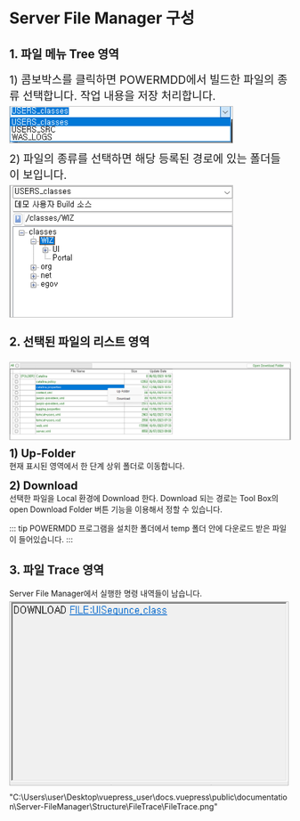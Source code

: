 # Server File Manager 구성

## 1. 파일 메뉴 Tree 영역
<span class="font20">1) 콤보박스를 클릭하면 POWERMDD에서 빌드한 파일의 종류 선택합니다. 작업 내용을 저장 처리합니다. </span><br/>
<img src="../../.vuepress\public\documentation\Server-FileManager\Structure\MenuTree\MenuTree(2).png" style="position: relative;top: 5px; width:400px; border:1px solid #bbb"> <br/>

<span class="font20">2) 파일의 종류를 선택하면 해당 등록된 경로에 있는 폴더들이 보입니다. </span><br/>
<img src="../../.vuepress\public\documentation\Server-FileManager\Structure\MenuTree\MenuTree.png" style="position: relative;top: 5px; width:400px; border:1px solid #bbb"> <br/>

## 2. 선택된 파일의 리스트 영역
<img src="../../.vuepress\public\documentation\Server-FileManager\Structure\FileList\FileList.png" style="position: relative;top: 5px; width:700px; border:1px solid #bbb"> <br/>

<b class="font20">1) Up-Folder </b><br/>
    현재 표시된 영역에서 한 단계 상위 폴더로 이동합니다.

<b class="font20">2) Download </b><br/>
    선택한 파일을 Local 환경에 Download 한다. Download 되는 경로는 Tool Box의 open Download Folder 버튼 기능을 이용해서 정할 수 있습니다.
<!-- Remark -->
::: tip <Badge type="tip" text="Remark" vertical="middle" /> 
POWERMDD 프로그램을 설치한 폴더에서 temp 폴더 안에 다운로드 받은 파일이 들어있습니다.
:::
<!-- -->

## 3. 파일 Trace 영역
Server File Manager에서 실행한 명령 내역들이 남습니다.
<img src="../../.vuepress\public\documentation\Server-FileManager\Structure\FileTrace\FileTrace.png" style="position: relative;top: 5px; width:500px; border:1px solid #bbb"> <br/>

"C:\Users\user\Desktop\vuepress_user\docs\.vuepress\public\documentation\Server-FileManager\Structure\FileTrace\FileTrace.png"

<style type='text/css'>
  [class*="boxBorder"] { border: 1px solid #bbb; }
  [class*="font20"] { font-size: 20px }
  [class*="font18"] { font-size: 18px }
  [class="spanBtn"] { border: 1px solid #bbb;border-radius: 4px;padding: 3px;background:white; color:dimgrey; }
  [class="spanEx2"] { font-size: 18px; color: #00a4ff; }
  [class="spanEx"] { color: #00a4ff; }
  [class="fontB"] { color: rgb(106, 139, 173); font-size:18px }
</style>